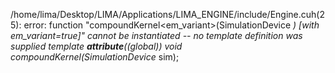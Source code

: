 /home/lima/Desktop/LIMA/Applications/LIMA_ENGINE/include/Engine.cuh(25): error: function "compoundKernel<em_variant>(SimulationDevice *) [with em_variant=true]" cannot be instantiated -- no template definition was supplied
  template __attribute__((global)) void compoundKernel<true>(SimulationDevice* sim);
